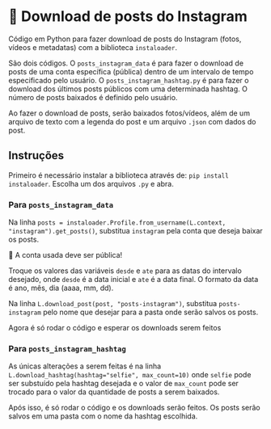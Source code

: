 # :camera_flash: ​Download de posts do Instagram 

Código em Python para fazer download de posts do Instagram (fotos, vídeos e metadatas) com a biblioteca `instaloader`.

São dois códigos. O `posts_instagram_data` é para fazer o download de posts de uma conta específica (pública) dentro de um intervalo de tempo especificado pelo usuário. O `posts_instagram_hashtag.py` é para fazer o download dos últimos posts públicos com uma determinada hashtag. O número de posts baixados é definido pelo usuário.

Ao fazer o download de posts, serão baixados fotos/vídeos, além de um arquivo de texto com a legenda do post e um arquivo `.json` com dados do post.

## Instruções

Primeiro é necessário instalar a biblioteca através de: `pip install instaloader`. Escolha um dos arquivos `.py` e abra.

### Para `posts_instagram_data`

Na linha `posts = instaloader.Profile.from_username(L.context, "instagram").get_posts()`, substitua `instagram` pela conta que deseja baixar os posts.

:rotating_light: A conta usada deve ser pública!

Troque os valores das variáveis `desde` e `ate` para as datas do intervalo desejado, onde `desde` é a data inicial e `ate` é a data final. O formato da data é ano, mês, dia (aaaa, mm, dd).

Na linha `L.download_post(post, "posts-instagram")`, substitua `posts-instagram` pelo nome que desejar para a pasta onde serão salvos os posts.

Agora é só rodar o código e esperar os downloads serem feitos

### Para `posts_instagram_hashtag`

As únicas alterações a serem feitas é na linha `L.download_hashtag(hashtag="selfie", max_count=10)` onde `selfie` pode ser substuído pela hashtag desejada e o valor de `max_count` pode ser trocado para o valor da quantidade de posts a serem baixados.

Após isso, é só rodar o código e os downloads serão feitos. Os posts serão salvos em uma pasta com o nome da hashtag escolhida.